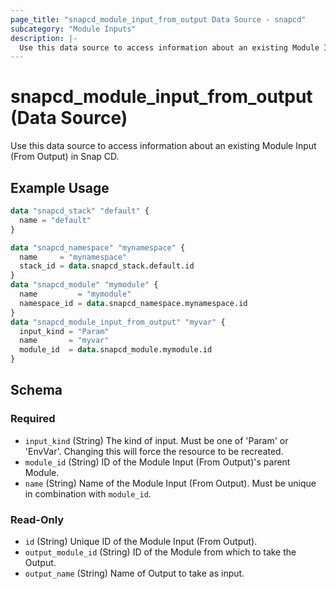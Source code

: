 ```yaml
---
page_title: "snapcd_module_input_from_output Data Source - snapcd"
subcategory: "Module Inputs"
description: |-
  Use this data source to access information about an existing Module Input (From Output) in Snap CD.
---
```


# snapcd_module_input_from_output (Data Source)

Use this data source to access information about an existing Module Input (From Output) in Snap CD.


## Example Usage

```terraform
data "snapcd_stack" "default" {
  name = "default"
}

data "snapcd_namespace" "mynamespace" {
  name     = "mynamespace"
  stack_id = data.snapcd_stack.default.id
}
data "snapcd_module" "mymodule" {
  name         = "mymodule"
  namespace_id = data.snapcd_namespace.mynamespace.id
}
data "snapcd_module_input_from_output" "myvar" {
  input_kind = "Param"
  name       = "myvar"
  module_id  = data.snapcd_module.mymodule.id
}
```

<!-- schema generated by tfplugindocs -->
## Schema

### Required

- `input_kind` (String) The kind of input. Must be one of 'Param' or 'EnvVar'. Changing this will force the resource to be recreated.
- `module_id` (String) ID of the Module Input (From Output)'s parent Module.
- `name` (String) Name of the Module Input (From Output).  Must be unique in combination with `module_id`.

### Read-Only

- `id` (String) Unique ID of the Module Input (From Output).
- `output_module_id` (String) ID of the Module from which to take the Output.
- `output_name` (String) Name of Output to take as input.
